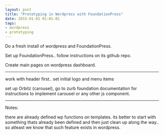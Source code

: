 ```yaml
---
layout: post
title: "Prototyping in Wordpress with FoundationPress"
date: 2015-01-01 01:01:01
tags:
- wordpress
- prototyping
---
```


Do a fresh install of wordpress and FoundationPress.

Set up FoundationPress.. follow instructions on its github repo.

Create main pages on wordpress dashboard.

-----

work with header first.. set initial logo and menu items

set up Orbitz (carousel), go to zurb foundation documentation for instructions to implement carousel or any other js component.


-----

Notes:

there are already defined wp functions on templates. its better to start with something thats already been defined and then just clean up along the way.. so atleast we know that such feature exists in wordpress.
